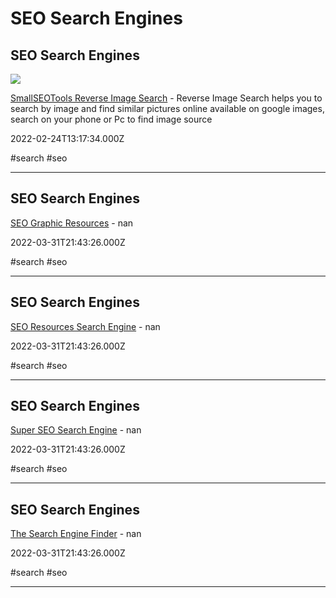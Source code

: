 # SEO Search Engines

## SEO Search Engines

![](https://cdn.smallseotools.com/og-images/1680693226-reverse-image-search.png)

[SmallSEOTools Reverse Image Search](https://smallseotools.com/reverse-image-search) - Reverse Image Search helps you to search by image and find similar pictures online available on google images, search on your phone or Pc to find image source

2022-02-24T13:17:34.000Z

#search #seo

---

## SEO Search Engines

[SEO Graphic Resources](https://cse.google.com/cse?cx=006290531980334157382%3A3x8i6ydquuc) - nan

2022-03-31T21:43:26.000Z

#search #seo

---

## SEO Search Engines

[SEO Resources Search Engine](https://cse.google.com/cse?cx=005797772976587943970%3Ai7q6z1kjm1w) - nan

2022-03-31T21:43:26.000Z

#search #seo

---

## SEO Search Engines

[Super SEO Search Engine](https://cse.google.com/cse?cx=005797772976587943970%3Addxth6fexqw) - nan

2022-03-31T21:43:26.000Z

#search #seo

---

## SEO Search Engines

[The Search Engine Finder](https://cse.google.com/cse?cx=013991603413798772546%3Acsa-hd4a4dk) - nan

2022-03-31T21:43:26.000Z

#search #seo

---
